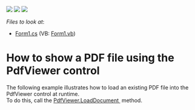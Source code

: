 <!-- default badges list -->
![](https://img.shields.io/endpoint?url=https://codecentral.devexpress.com/api/v1/VersionRange/128595861/15.1.3%2B)
[![](https://img.shields.io/badge/Open_in_DevExpress_Support_Center-FF7200?style=flat-square&logo=DevExpress&logoColor=white)](https://supportcenter.devexpress.com/ticket/details/E4696)
[![](https://img.shields.io/badge/📖_How_to_use_DevExpress_Examples-e9f6fc?style=flat-square)](https://docs.devexpress.com/GeneralInformation/403183)
<!-- default badges end -->
<!-- default file list -->
*Files to look at*:

* [Form1.cs](./CS/PdfViewerSample/Form1.cs) (VB: [Form1.vb](./VB/PdfViewerSample/Form1.vb))
<!-- default file list end -->
# How to show a PDF file using the PdfViewer control


<p>The following example illustrates how to load an existing PDF file into the PdfViewer control at runtime.<br />To do this, call the <a href="https://documentation.devexpress.com/#windowsforms/DevExpressXtraPdfViewerPdfViewer_LoadDocumenttopic">PdfViewer.LoadDocument </a> method. </p>

<br/>



